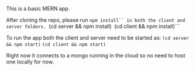 This is a basic MERN app.

After cloning the repo, please run ```npm install`` in both the client and server folders.
```(cd server && npm install)```
```(cd client && npm install)```

To run the app both the client and server need to be started as:
```(cd server && npm start)```
```(cd client && npm start)```

Right now it connects to a mongo running in the cloud so no need to host one locally for now.

